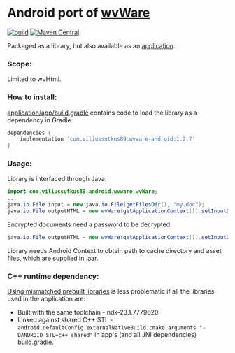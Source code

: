 # Android port of [wvWare](http://wvware.sourceforge.net/)

[![build](https://github.com/ViliusSutkus89/wvWare-Android/actions/workflows/build.yml/badge.svg)](https://github.com/ViliusSutkus89/wvWare-Android/actions/workflows/build.yml)
[![Maven Central](https://img.shields.io/maven-central/v/com.viliussutkus89/wvware-android.svg?label=Maven%20Central)](https://search.maven.org/search?q=g:com.viliussutkus89%20AND%20a:wvware-android)

Packaged as a library, but also available as an [application](/application).

### Scope:
Limited to wvHtml.

### How to install:
[application/app/build.gradle](application/app/build.gradle) contains code to load the library as a dependency in Gradle.
```gradle
dependencies {
    implementation 'com.viliussutkus89:wvware-android:1.2.7'
}
```

### Usage:
Library is interfaced through Java.
```Java
import com.viliussutkus89.android.wvware.wvWare;
...
java.io.File input = new java.io.File(getFilesDir(), "my.doc");
java.io.File outputHTML = new wvWare(getApplicationContext()).setInputDOC(input).convert();
```

Encrypted documents need a password to be decrypted.

```Java
java.io.File outputHTML = new wvWare(getApplicationContext()).setInputDOC(input).setPassword("password").convert();
```

Library needs Android Context to obtain path to cache directory and asset files, which are supplied in .aar.

### C++ runtime dependency:
[Using mismatched prebuilt libraries](https://developer.android.com/ndk/guides/common-problems#using_mismatched_prebuilt_libraries) is less problematic if all the libraries used in the application are:
* Built with the same toolchain - ndk-23.1.7779620
* Linked against shared C++ STL - `android.defaultConfig.externalNativeBuild.cmake.arguments "-DANDROID_STL=c++_shared"` in app's (and all JNI dependencies) build.gradle.